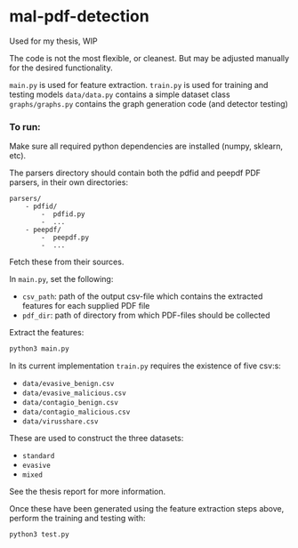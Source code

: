 # mal-pdf-detection

Used for my thesis, WIP


The code is not the most flexible, or cleanest. But may be adjusted manually for the desired functionality.

`main.py` is used for feature extraction.
`train.py` is used for training and testing models
`data/data.py` contains a simple dataset class
`graphs/graphs.py` contains the graph generation code (and detector testing)


### To run:

Make sure all required python dependencies are installed (numpy, sklearn, etc).

The parsers directory should contain both the pdfid and peepdf PDF parsers, in their own directories:
```
parsers/
    - pdfid/
        -  pdfid.py
        -  ...
    - peepdf/
        -  peepdf.py
        -  ...
```
Fetch these from their sources.


In `main.py`, set the following:
- `csv_path`: path of the output csv-file which contains the extracted features for each supplied PDF file
- `pdf_dir`: path of directory from which PDF-files should be collected

Extract the features:
```bash
python3 main.py
```

In its current implementation `train.py` requires the existence of five csv:s:
- `data/evasive_benign.csv`
- `data/evasive_malicious.csv`
- `data/contagio_benign.csv`
- `data/contagio_malicious.csv`
- `data/virusshare.csv`

These are used to construct the three datasets:
- `standard`
- `evasive`
- `mixed`

See the thesis report for more information.

Once these have been generated using the feature extraction steps above, perform the training and testing with:

```bash
python3 test.py
```
